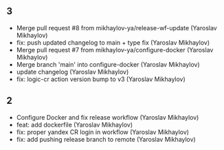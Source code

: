 ## 3

- Merge pull request #8 from mikhaylov-ya/release-wf-update (Yaroslav Mikhaylov)
- fix: push updated changelog to main + type fix (Yaroslav Mikhaylov)
- Merge pull request #7 from mikhaylov-ya/configure-docker (Yaroslav Mikhaylov)
- Merge branch 'main' into configure-docker (Yaroslav Mikhaylov)
- update changelog (Yaroslav Mikhaylov)
- fix: logic-cr action version bump to v3 (Yaroslav Mikhaylov)

## 2

- Configure Docker and fix release workflow (Yaroslav Mikhaylov)
- feat: add dockerfile (Yaroslav Mikhaylov)
- fix: proper yandex CR login in workflow (Yaroslav Mikhaylov)
- fix: add pushing release branch to remote (Yaroslav Mikhaylov)
